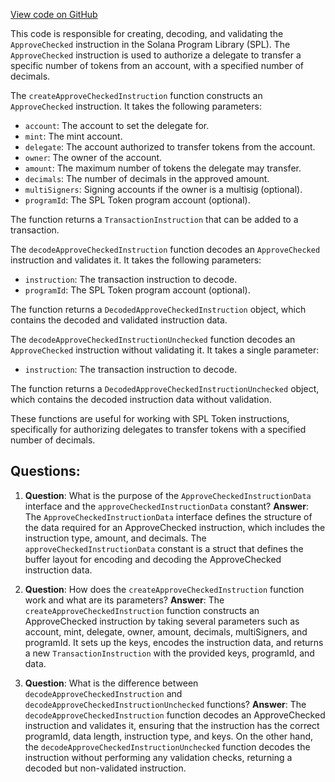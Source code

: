 [View code on GitHub](https://github.com/solana-labs/solana-program-library/token/js/src/instructions/approveChecked.ts)

This code is responsible for creating, decoding, and validating the `ApproveChecked` instruction in the Solana Program Library (SPL). The `ApproveChecked` instruction is used to authorize a delegate to transfer a specific number of tokens from an account, with a specified number of decimals.

The `createApproveCheckedInstruction` function constructs an `ApproveChecked` instruction. It takes the following parameters:

- `account`: The account to set the delegate for.
- `mint`: The mint account.
- `delegate`: The account authorized to transfer tokens from the account.
- `owner`: The owner of the account.
- `amount`: The maximum number of tokens the delegate may transfer.
- `decimals`: The number of decimals in the approved amount.
- `multiSigners`: Signing accounts if the owner is a multisig (optional).
- `programId`: The SPL Token program account (optional).

The function returns a `TransactionInstruction` that can be added to a transaction.

The `decodeApproveCheckedInstruction` function decodes an `ApproveChecked` instruction and validates it. It takes the following parameters:

- `instruction`: The transaction instruction to decode.
- `programId`: The SPL Token program account (optional).

The function returns a `DecodedApproveCheckedInstruction` object, which contains the decoded and validated instruction data.

The `decodeApproveCheckedInstructionUnchecked` function decodes an `ApproveChecked` instruction without validating it. It takes a single parameter:

- `instruction`: The transaction instruction to decode.

The function returns a `DecodedApproveCheckedInstructionUnchecked` object, which contains the decoded instruction data without validation.

These functions are useful for working with SPL Token instructions, specifically for authorizing delegates to transfer tokens with a specified number of decimals.
## Questions: 
 1. **Question**: What is the purpose of the `ApproveCheckedInstructionData` interface and the `approveCheckedInstructionData` constant?
   **Answer**: The `ApproveCheckedInstructionData` interface defines the structure of the data required for an ApproveChecked instruction, which includes the instruction type, amount, and decimals. The `approveCheckedInstructionData` constant is a struct that defines the buffer layout for encoding and decoding the ApproveChecked instruction data.

2. **Question**: How does the `createApproveCheckedInstruction` function work and what are its parameters?
   **Answer**: The `createApproveCheckedInstruction` function constructs an ApproveChecked instruction by taking several parameters such as account, mint, delegate, owner, amount, decimals, multiSigners, and programId. It sets up the keys, encodes the instruction data, and returns a new `TransactionInstruction` with the provided keys, programId, and data.

3. **Question**: What is the difference between `decodeApproveCheckedInstruction` and `decodeApproveCheckedInstructionUnchecked` functions?
   **Answer**: The `decodeApproveCheckedInstruction` function decodes an ApproveChecked instruction and validates it, ensuring that the instruction has the correct programId, data length, instruction type, and keys. On the other hand, the `decodeApproveCheckedInstructionUnchecked` function decodes the instruction without performing any validation checks, returning a decoded but non-validated instruction.